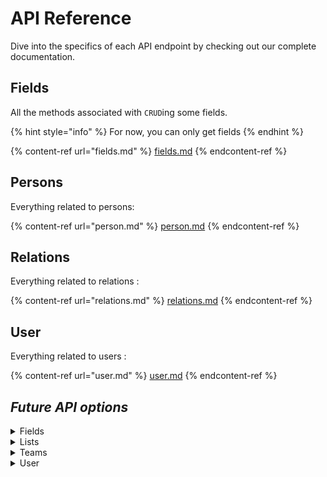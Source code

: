 # API Reference

Dive into the specifics of each API endpoint by checking out our complete documentation.

## Fields

All the methods associated with `CRUD`ing some fields.&#x20;

{% hint style="info" %}
For now, you can only get fields
{% endhint %}

{% content-ref url="fields.md" %}
[fields.md](fields.md)
{% endcontent-ref %}

## Persons

Everything related to persons:

{% content-ref url="person.md" %}
[person.md](person.md)
{% endcontent-ref %}

## Relations

Everything related to relations :

{% content-ref url="relations.md" %}
[relations.md](relations.md)
{% endcontent-ref %}



## User

Everything related to users :&#x20;

{% content-ref url="user.md" %}
[user.md](user.md)
{% endcontent-ref %}

## _Future API options_

<details>

<summary>Fields</summary>

* [ ] Create new fields
* [ ] Update fields

</details>

<details>

<summary>Lists</summary>

* [ ] Create a list
* [ ] Update a list
* [ ] Delete a list
* [ ] Get a list
* [ ] Add element to the list



</details>

<details>

<summary>Teams</summary>

* [ ] Get team users
* [ ] Create a team



</details>

<details>

<summary>User</summary>

* [ ] Change the user's team
* [ ] Change the user's role

</details>

